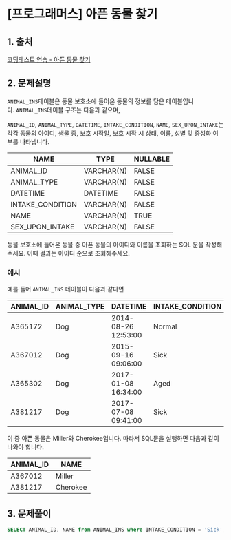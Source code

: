 # [프로그래머스] 아픈 동물 찾기

## 1. 출처

[코딩테스트 연습 - 아픈 동물 찾기](https://programmers.co.kr/learn/courses/30/lessons/59036)

## 2. 문제설명

`ANIMAL_INS`테이블은 동물 보호소에 들어온 동물의 정보를 담은 테이블입니다. `ANIMAL_INS`테이블 구조는 다음과 같으며, 

`ANIMAL_ID`, `ANIMAL_TYPE`, `DATETIME`, `INTAKE_CONDITION`, `NAME`, `SEX_UPON_INTAKE`는 각각 동물의 아이디, 생물 종, 보호 시작일, 보호 시작 시 상태, 이름, 성별 및 중성화 여부를 나타냅니다.

| NAME | TYPE | NULLABLE |
| --- | --- | --- |
| ANIMAL_ID | VARCHAR(N) | FALSE |
| ANIMAL_TYPE | VARCHAR(N) | FALSE |
| DATETIME | DATETIME | FALSE |
| INTAKE_CONDITION | VARCHAR(N) | FALSE |
| NAME | VARCHAR(N) | TRUE |
| SEX_UPON_INTAKE | VARCHAR(N) | FALSE |

동물 보호소에 들어온 동물 중 아픈 동물의 아이디와 이름을 조회하는 SQL 문을 작성해주세요. 이때 결과는 아이디 순으로 조회해주세요.

### 예시

예를 들어 `ANIMAL_INS` 테이블이 다음과 같다면

| ANIMAL_ID | ANIMAL_TYPE | DATETIME | INTAKE_CONDITION | NAME | SEX_UPON_INTAKE |
| --- | --- | --- | --- | --- | --- |
| A365172 | Dog | 2014-08-26 12:53:00 | Normal | Diablo | Neutered Male |
| A367012 | Dog | 2015-09-16 09:06:00 | Sick | Miller | Neutered Male |
| A365302 | Dog | 2017-01-08 16:34:00 | Aged | Minnie | Spayed Female |
| A381217 | Dog | 2017-07-08 09:41:00 | Sick | Cherokee | Neutered Male |

이 중 아픈 동물은 Miller와 Cherokee입니다. 따라서 SQL문을 실행하면 다음과 같이 나와야 합니다.

| ANIMAL_ID | NAME |
| --- | --- |
| A367012 | Miller |
| A381217 | Cherokee |

## 3. 문제풀이

```sql
SELECT ANIMAL_ID, NAME from ANIMAL_INS where INTAKE_CONDITION = 'Sick';
```